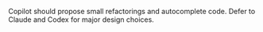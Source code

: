 Copilot should propose small refactorings and autocomplete code. Defer to Claude and Codex for major design choices.
